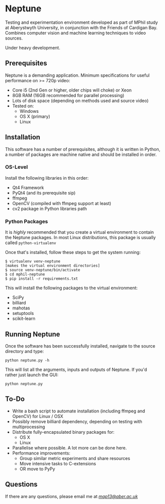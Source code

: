 # Neptune

Testing and experimentation environment developed as part of MPhil study at Aberystwyth University, in conjunction with the Friends of Cardigan Bay. Combines computer vision and machine learning techniques to video sources.

Under heavy development.

## Prerequisites

Neptune is a demanding application. Minimum specifications for useful performance on >= 720p video:

* Core i5 (2nd Gen or higher, older chips will choke) or Xeon
* 8GB RAM (16GB recommended for parallel processing)
* Lots of disk space (depending on methods used and source video)
* Tested on:
	* Windows
	* OS X (primary)
	* Linux

## Installation

This software has a number of prerequisites, although it is written in Python, a number of packages are machine native and should be installed in order.

### OS-Level

Install the following libraries in this order:

* Qt4 Framework
* PyQt4 (and its prerequisite sip)
* ffmpeg
* OpenCV (compiled with ffmpeg support at least)
* cv2 package in Python libraries path

### Python Packages

It is *highly* recommended that you create a virtual environment to contain the Neptune packages. In most Linux distributions, this package is usually called `python-virtualenv`

Once that's installed, follow these steps to get the system running:

	$ virtualenv venv-neptune
	[makes the virtual environment directories]
	$ source venv-neptune/bin/activate
	$ cd mphil-neptune
	$ pip install -r requirements.txt

This will install the following packages to the virtual environment:

* SciPy
* billiard
* mahotas
* setuptools
* scikit-learn

## Running Neptune

Once the software has been successfully installed, navigate to the source directory and type:

	python neptune.py -h

This will list all the arguments, inputs and outputs of Neptune. If you'd rather just launch the GUI:

	python neptune.py

## To-Do

* Write a bash script to automate installation (including ffmpeg and OpenCV) for Linux / OSX
* Possibly remove billiard dependency, depending on testing with multiprocessing
* Distribute fully-encapsulated binary packages for:
  * OS X
  * Linux
* Parallelise where possible. A lot more can be done here.
* Performance improvements:
  * Group similar metric experiments and share resources
  * Move intensive tasks to C-extensions
  * OR move to PyPy

## Questions

If there are any questions, please email me at *map13@aber.ac.uk*
